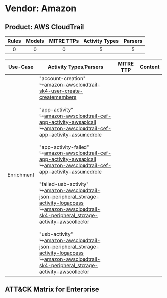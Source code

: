Vendor: Amazon
==============
Product: AWS CloudTrail
-----------------------
| Rules | Models | MITRE TTPs | Activity Types | Parsers |
|:-----:|:------:|:----------:|:--------------:|:-------:|
|   0   |   0    |     0      |       5        |    5    |

|  Use-Case  | Activity Types/Parsers    | MITRE TTP | Content    |
|:----------:| ---- | --------- | ---- |
| Enrichment |  "account-creation"<br> ↳[amazon-awscloudtrail-sk4-user-create-createmembers](Ps/pC_amazonawscloudtrailsk4usercreatecreatemembers.md)<br><br> "app-activity"<br> ↳[amazon-awscloudtrail-cef-app-activity-awsapicall](Ps/pC_amazonawscloudtrailcefappactivityawsapicall.md)<br> ↳[amazon-awscloudtrail-cef-app-activity-assumedrole](Ps/pC_amazonawscloudtrailcefappactivityassumedrole.md)<br><br> "app-activity-failed"<br> ↳[amazon-awscloudtrail-cef-app-activity-awsapicall](Ps/pC_amazonawscloudtrailcefappactivityawsapicall.md)<br> ↳[amazon-awscloudtrail-cef-app-activity-assumedrole](Ps/pC_amazonawscloudtrailcefappactivityassumedrole.md)<br><br> "failed-usb-activity"<br> ↳[amazon-awscloudtrail-json-peripheral_storage-activity-logaccess](Ps/pC_amazonawscloudtrailjsonperipheral_storageactivitylogaccess.md)<br> ↳[amazon-awscloudtrail-sk4-peripheral_storage-activity-awscollector](Ps/pC_amazonawscloudtrailsk4peripheral_storageactivityawscollector.md)<br><br> "usb-activity"<br> ↳[amazon-awscloudtrail-json-peripheral_storage-activity-logaccess](Ps/pC_amazonawscloudtrailjsonperipheral_storageactivitylogaccess.md)<br> ↳[amazon-awscloudtrail-sk4-peripheral_storage-activity-awscollector](Ps/pC_amazonawscloudtrailsk4peripheral_storageactivityawscollector.md)<br> |    | [](RM/r_m_amazon_aws_cloudtrail_Enrichment.md) |

ATT&CK Matrix for Enterprise
----------------------------
